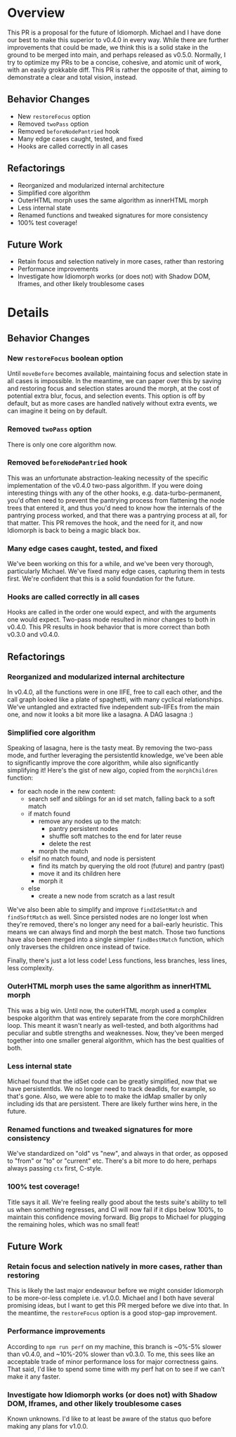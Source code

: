 # Overview
This PR is a proposal for the future of Idiomorph. Michael and I have done our best to make this superior to v0.4.0 in every way. While there are further improvements that could be made, we think this is a solid stake in the ground to be merged into main, and perhaps released as v0.5.0.
Normally, I try to optimize my PRs to be a concise, cohesive, and atomic unit of work, with an easily grokkable diff. This PR is rather the opposite of that, aiming to demonstrate a clear and total vision, instead.

## Behavior Changes
* New `restoreFocus` option
* Removed `twoPass` option
* Removed `beforeNodePantried` hook
* Many edge cases caught, tested, and fixed
* Hooks are called correctly in all cases

## Refactorings
* Reorganized and modularized internal architecture
* Simplified core algorithm
* OuterHTML morph uses the same algorithm as innerHTML morph
* Less internal state
* Renamed functions and tweaked signatures for more consistency
* 100% test coverage!

## Future Work
* Retain focus and selection natively in more cases, rather than restoring
* Performance improvements
* Investigate how Idiomorph works (or does not) with Shadow DOM, Iframes, and other likely troublesome cases

# Details
## Behavior Changes
### New `restoreFocus` boolean option
Until `moveBefore` becomes available, maintaining focus and selection state in all cases is impossible. In the meantime, we can paper over this by saving and restoring focus and selection states around the morph, at the cost of potential extra blur, focus, and selection events. This option is off by default, but as more cases are handled natively without extra events, we can imagine it being on by default.

### Removed `twoPass` option
There is only one core algorithm now.

### Removed `beforeNodePantried` hook
This was an unfortunate abstraction-leaking necessity of the specific implementation of the v0.4.0 two-pass algorithm. If you were doing interesting things with any of the other hooks, e.g. data-turbo-permanent, you'd often need to prevent the pantrying process from flattening the node trees that entered it, and thus you'd need to know how the internals of the pantrying process worked, and that there was a pantrying process at all, for that matter. This PR removes the hook, and the need for it, and now Idiomorph is back to being a magic black box.

### Many edge cases caught, tested, and fixed
We've been working on this for a while, and we've been very thorough, particularly Michael. We've fixed many edge cases, capturing them in tests first. We're confident that this is a solid foundation for the future.

### Hooks are called correctly in all cases
Hooks are called in the order one would expect, and with the arguments one would expect. Two-pass mode resulted in minor changes to both in v0.4.0. This PR results in hook behavior that is more correct than both v0.3.0 and v0.4.0.

## Refactorings
### Reorganized and modularized internal architecture
In v0.4.0, all the functions were in one IIFE, free to call each other, and the call graph looked like a plate of spaghetti, with many cyclical relationships. We've untangled and extracted five independent sub-IIFEs from the main one, and now it looks a bit more like a lasagna. A DAG lasagna :)

### Simplified core algorithm
Speaking of lasagna, here is the tasty meat. By removing the two-pass mode, and further leveraging the persistentId knowledge, we've been able to significantly improve the core algorithm, while also significantly simplifying it! Here's the gist of new algo, copied from the `morphChildren` function:

- for each node in the new content:
  - search self and siblings for an id set match, falling back to a soft match
  - if match found
    - remove any nodes up to the match:
      - pantry persistent nodes
      - shuffle soft matches to the end for later reuse
      - delete the rest
    - morph the match
  - elsif no match found, and node is persistent
    - find its match by querying the old root (future) and pantry (past)
    - move it and its children here
    - morph it
  - else
    - create a new node from scratch as a last result

We've also been able to simplify and improve `findIdSetMatch` and `findSoftMatch` as well. Since persisted nodes are no longer lost when they're removed, there's no longer any need for a bail-early heuristic. This means we can always find and morph the best match. Those two functions have also been merged into a single simpler `findBestMatch` function, which only traverses the children once instead of twice.

Finally, there's just a lot less code! Less functions, less branches, less lines, less complexity.

### OuterHTML morph uses the same algorithm as innerHTML morph
This was a big win. Until now, the outerHTML morph used a complex bespoke algorithm that was entirely separate from the core morphChildren loop. This meant it wasn't nearly as well-tested, and both algorithms had peculiar and subtle strengths and weaknesses. Now, they've been merged together into one smaller general algorithm, which has the best qualities of both.

### Less internal state
Michael found that the idSet code can be greatly simplified, now that we have persistentIds. We no longer need to track deadIds, for example, so that's gone. Also, we were able to to make the idMap smaller by only including ids that are persistent. There are likely further wins here, in the future.

### Renamed functions and tweaked signatures for more consistency
We've standardized on "old" vs "new", and always in that order, as opposed to "from" or "to" or "current" etc. There's a bit more to do here, perhaps always passing `ctx` first, C-style.

### 100% test coverage!
Title says it all. We're feeling really good about the tests suite's ability to tell us when something regresses, and CI will now fail if it dips below 100%, to maintain this confidence moving forward. Big props to Michael for plugging the remaining holes, which was no small feat!

## Future Work
### Retain focus and selection natively in more cases, rather than restoring
This is likely the last major endeavour before we might consider Idiomorph to be more-or-less complete i.e. v1.0.0. Michael and I both have several promising ideas, but I want to get this PR merged before we dive into that. In the meantime, the `restoreFocus` option is a good stop-gap improvement.

### Performance improvements
According to `npm run perf` on my machine, this branch is ~0%-5% slower than v0.4.0, and ~10%-20% slower than v0.3.0. To me, this sees like an acceptable trade of minor performance loss for major correctness gains. That said, I'd like to spend some time with my perf hat on to see if we can't make it any faster.

### Investigate how Idiomorph works (or does not) with Shadow DOM, Iframes, and other likely troublesome cases
Known unknowns. I'd like to at least be aware of the status quo before making any plans for v1.0.0.


